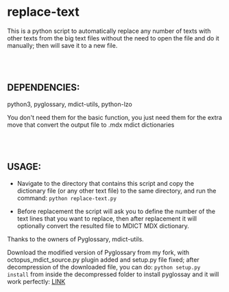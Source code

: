 # replace-text


This is a python script to automatically replace any number of texts with other texts from the big text files without the need to open the file and do it manually; then will save it to a new file.


<br />
<br />


## DEPENDENCIES:


python3, pyglossary, mdict-utils, python-lzo

You don't need them for the basic function,  you just need them for the extra move that convert the output file to .mdx mdict dictionaries


<br />
<br />


## USAGE:


- Navigate to the directory that contains this script and copy the dictionary file (or any other text file) to the same directory, and  run the command: `python replace-text.py`  

- Before replacement the script will ask you to define the number of the text lines that you want to replace, then after replacement it will optionally convert the resulted file to MDICT MDX dictionary.



Thanks to the owners of Pyglossary, mdict-utils.

Download the modified version of Pyglossary from my fork, with octopus_mdict_source.py plugin added and setup.py file fixed; after decompression of the downloaded file, you can do: `python setup.py install` from inside the decompressed folder to install pyglossay and it will work perfectly: [LINK](https://codeload.github.com/sobaee/pyglossaryfork/zip/refs/tags/5.0.0)
